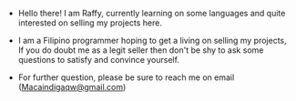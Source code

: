 - Hello there! I am Raffy, currently learning on some languages and quite interested on selling my projects here.

- I am a Filipino programmer hoping to get a living on selling my projects, If you do doubt me as a legit seller then don't be shy to ask some
  questions to satisfy and convince yourself.
  
- For further question, please be sure to reach me on email (Macaindigaqw@gmail.com)

<!---
RaffyMcain/RaffyMcain is a ✨ special ✨ repository because its `README.md` (this file) appears on your GitHub profile.
You can click the Preview link to take a look at your changes.
--->
